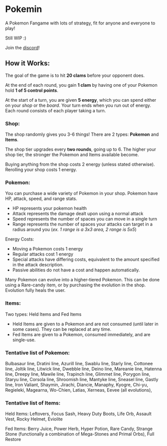 # Pokemin
 
A Pokemon Fangame with lots of strategy, fit for anyone and everyone to play!

Still WIP :)

Join the [discord](https://discord.gg/hWt2GWbv2j)! 

## How it Works:

The goal of the game is to hit **20 clams** before your opponent does.

At the end of each round, you gain **1 clam** by having one of your Pokemon hold **1 of 5 control points**. 

At the start of a turn, you are given **5 energy**, which you can spend either on your *shop* or the *board*.  Your turn ends when you run out of energy. Each round consists of each player taking a turn. 

### Shop: 

The shop randomly gives you 3-6 things! There are 2 types: **Pokemon** and **Items**. 

The shop tier upgrades every **two rounds**, going up to 6. The higher your shop tier, the stronger the Pokemon and Items available become.

Buying anything from the shop costs 2 energy (unless stated otherwise). Rerolling your shop costs 1 energy.

### Pokemon: 

You can purchase a wide variety of Pokemon in your shop.
Pokemon have HP, attack, speed, and range stats.
- HP represents your pokemon health
- Attack represents the damage dealt upon using a normal attack
- Speed represents the number of spaces you can move in a single turn
- Range represents the number of spaces your attacks can target in a radius around you (*ex. 1 range is a 3x3 area, 2 range is 5x5*)
  
Energy Costs:
- Moving a Pokemon costs 1 energy
- Regular attacks cost 1 energy
- Special attacks have differing costs, equivalent to the amount specified in the attack description.
- Passive abilities do not have a cost and happen automatically.

Many Pokemon can evolve into a higher-tiered Pokemon. This can be done using a Rare-candy item, or by purchasing the evolution in the shop. Evolution fully heals the user.

### Items:

Two types: Held Items and Fed Items
- Held Items are given to a Pokemon and are not consumed (until later in some cases). They can be replaced at any time.
- Fed Items are given to a Pokemon, consumed immediately, and are single-use.

### Tentative list of Pokemon:

Bulbasaur line, Dratini line, Azurill line, Swablu line, Starly line, Cottonee line, Joltik line, Litwick line, Dwebble line, Deino line, Mareanie line, Hatenna line, Dreepy line, Mawile line, Trapinch line, Glimmet line, Porygon line, Staryu line, Corsola line, Shroomish line, Mantyke line, Sneasel line, Gastly line, Iron Valiant, Shaymin, Jirachi, Diancie, Manaphy, Kyogre, Chi-yu, Regieleki, Magearna, Wo-Chien, Latias, Xerneas, Eevee (all evolutions),

### Tentative list of Items:

Held Items: Leftovers, Focus Sash, Heavy Duty Boots, Life Orb, Assault Vest, Rocky Helmet, Eviolite

Fed Items: Berry Juice, Power Herb, Hyper Potion, Rare Candy, Strange Stone (functionally a combination of Mega-Stones and Primal Orbs), Full Restore

